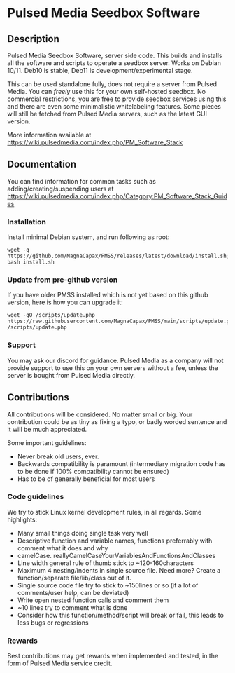 # Pulsed Media Seedbox Software

## Description

Pulsed Media Seedbox Software, server side code.
This builds and installs all the software and scripts to operate a seedbox server.
Works on Debian 10/11. Deb10 is stable, Deb11 is development/experimental stage.

This can be used standalone fully, does not require a server from Pulsed Media. You can _freely_ use this for your own self-hosted seedbox.
No commercial restrictions, you are free to provide seedbox services using this and there are even some minimalistic whitelabeling features.
Some pieces will still be fetched from Pulsed Media servers, such as the latest GUI version.

More information available at https://wiki.pulsedmedia.com/index.php/PM_Software_Stack


## Documentation

You can find information for common tasks such as adding/creating/suspending users at https://wiki.pulsedmedia.com/index.php/Category:PM_Software_Stack_Guides

### Installation

Install minimal Debian system, and run following as root:
```
wget -q https://github.com/MagnaCapax/PMSS/releases/latest/download/install.sh; bash install.sh
```

### Update from pre-github version

If you have older PMSS installed which is not yet based on this github version, here is how you can upgrade it:
```
wget -qO /scripts/update.php https://raw.githubusercontent.com/MagnaCapax/PMSS/main/scripts/update.php;  /scripts/update.php
```

### Support

You may ask our discord for guidance.
Pulsed Media as a company will not provide support to use this on your own servers without a fee, unless the server is bought from Pulsed Media directly.


## Contributions

All contributions will be considered. No matter small or big. Your contribution could be as tiny as fixing a typo, or badly worded sentence and it will be much appreciated.

Some important guidelines:

 * Never break old users, ever.
 * Backwards compatibility is paramount (intermediary migration code has to be done if 100% compatibility cannot be ensured)
 * Has to be of generally beneficial for most users

 ### Code guidelines

 We try to stick Linux kernel development rules, in all regards. Some highlights:

  * Many small things doing single task very well
  * Descriptive function and variable names, functions preferrably with comment what it does and why
  * camelCase. reallyCamelCaseYourVariablesAndFunctionsAndClasses
  * Line width general rule of thumb stick to ~120-160characters
  * Maximum 4 nesting/indents in single source file. Need more? Create a function/separate file/lib/class out of it.
  * Single source code file try to stick to ~150lines or so (if a lot of comments/user help, can be deviated)
  * Write open nested function calls and comment them
  * ~10 lines try to comment what is done
  * Consider how this function/method/script will break or fail, this leads to less bugs or regressions

 ### Rewards

 Best contributions may get rewards when implemented and tested, in the form of Pulsed Media service credit.
